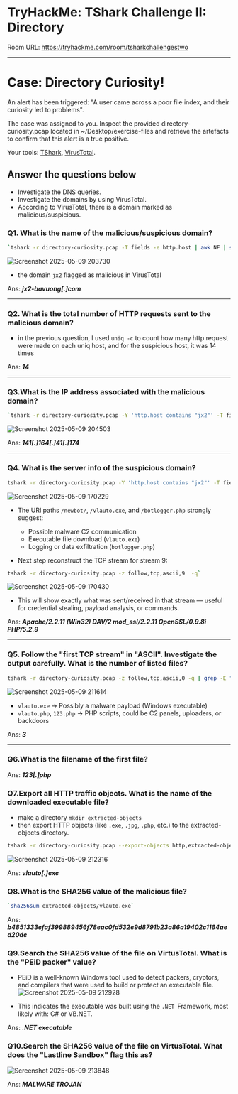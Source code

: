 # TryHackMe: TShark Challenge II: Directory 

Room URL: https://tryhackme.com/room/tsharkchallengestwo

---
# Case: Directory Curiosity!

An alert has been triggered: "A user came across a poor file index, and their curiosity led to problems".

The case was assigned to you. Inspect the provided directory-curiosity.pcap located in ~/Desktop/exercise-files and retrieve the artefacts to confirm that this alert is a true positive.

Your tools: [TShark](https://www.wireshark.org/docs/man-pages/tshark.html), [VirusTotal](https://www.virustotal.com/gui/home/upload).

## Answer the questions below

- Investigate the DNS queries.
- Investigate the domains by using VirusTotal.
- According to VirusTotal, there is a domain marked as malicious/suspicious.


### Q1. What is the name of the malicious/suspicious domain?

```bash
`tshark -r directory-curiosity.pcap -T fields -e http.host | awk NF | sort | uniq -c`
```
![Screenshot 2025-05-09 203730](https://github.com/user-attachments/assets/d8fc58d4-eabc-4863-9a2b-b9f32617bb8e)

- the domain `jx2` flagged as malicious in VirusTotal

Ans: ***jx2-bavuong[.]com***

---

### Q2. What is the total number of HTTP requests sent to the malicious domain?

- in the previous question, I used `uniq -c` to count how many http request were made on each uniq host, and for the suspicious host, it was 14 times  

Ans: ***14***

---

### Q3.What is the IP address associated with the malicious domain?

```bash
`tshark -r directory-curiosity.pcap -Y 'http.host contains "jx2"' -T fields -e ip.dst -e http.host -q | head -n1`
```
 ![Screenshot 2025-05-09 204503](https://github.com/user-attachments/assets/b02ca9ae-ede9-47b3-ad04-f5fe0391f3fa)


Ans: ***141[.]164[.]41[.]174***


---
### Q4. What is the server info of the suspicious domain?


```bash
tshark -r directory-curiosity.pcap -Y 'http.host contains "jx2"' -T fields -e tcp.stream -e http.request.method -e http.host -e http.request.uri -q | awk NF
```

![Screenshot 2025-05-09 170229](https://github.com/user-attachments/assets/e3bfd951-f716-43bd-9cbf-33a0cf10f73c)

- The URI paths `/newbot/`, `/vlauto.exe`, and `/botlogger.php` strongly suggest:
   - Possible malware C2 communication
   - Executable file download (`vlauto.exe`)
   - Logging or data exfiltration (`botlogger.php`)

- Next step reconstruct the TCP stream for stream 9:
```bash
tshark -r directory-curiosity.pcap -z follow,tcp,ascii,9  -q`
```
 ![Screenshot 2025-05-09 170430](https://github.com/user-attachments/assets/cf209c51-4737-411e-8eeb-08f89f66d4ce)

- This will show exactly what was sent/received in that stream — useful for credential stealing, payload analysis, or commands.

Ans: ***Apache/2.2.11 (Win32) DAV/2 mod_ssl/2.2.11 OpenSSL/0.9.8i PHP/5.2.9***


---
### Q5. Follow the "first TCP stream" in "ASCII". Investigate the output carefully. What is the number of listed files?

```bash
tshark -r directory-curiosity.pcap -z follow,tcp,ascii,0 -q | grep -E "\.(exe|php)"`
```
 ![Screenshot 2025-05-09 211614](https://github.com/user-attachments/assets/16fb2993-b9d6-4573-9ad6-1a2c548b4b0d)

- `vlauto.exe` → Possibly a malware payload (Windows executable)
- `vlauto.php`, `123.php` → PHP scripts, could be C2 panels, uploaders, or backdoors

Ans: ***3***


---
### Q6.What is the filename of the first file?

Ans: ***123[.]php***


### Q7.Export all HTTP traffic objects. What is the name of the downloaded executable file?

- make a directory `mkdir extracted-objects`
- then export HTTP objects (like `.exe`, `.jpg`, `.php`, etc.) to the extracted-objects directory.
```bash
tshark -r directory-curiosity.pcap --export-objects http,extracted-objects -q`
```
 ![Screenshot 2025-05-09 212316](https://github.com/user-attachments/assets/41833032-ebe0-4350-8a61-f5789d480275)


Ans: ***vlauto[.]exe***

### Q8.What is the SHA256 value of the malicious file?

```bash
`sha256sum extracted-objects/vlauto.exe`
```
Ans: ***b4851333efaf399889456f78eac0fd532e9d8791b23a86a19402c1164aed20de***


### Q9.Search the SHA256 value of the file on VirtusTotal. What is the "PEiD packer" value?
- PEiD is a well-known Windows tool used to detect packers, cryptors, and compilers that were used to build or protect an executable file.
  ![Screenshot 2025-05-09 212928](https://github.com/user-attachments/assets/8c7279f9-d149-4ea6-8436-4fc92da93204)

- This indicates the executable was built using the `.NET `Framework, most likely with: C# or VB.NET.

Ans: ***.NET executable***

### Q10.Search the SHA256 value of the file on VirtusTotal. What does the "Lastline Sandbox" flag this as?

![Screenshot 2025-05-09 213848](https://github.com/user-attachments/assets/b7247eee-b823-443f-b085-8edcb5beba6a)

Ans: ***MALWARE TROJAN***


